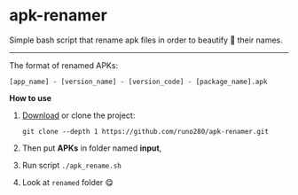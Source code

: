 # apk-renamer
Simple bash script that rename apk files in order to beautify 🌹 their names.

----------

The format of renamed APKs:

`[app_name] - [version_name] - [version_code] - [package_name].apk`


**How to use**

 1. [Download][1] or clone the project:

    `git clone --depth 1 https://github.com/runo280/apk-renamer.git`

 2. Then put **APKs** in folder named **input**,
 3. Run script `./apk_rename.sh`
 4. Look at `renamed` folder 😋

[1]: https://github.com/runo280/apk-renamer/archive/master.zip
